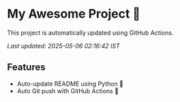 # My Awesome Project 🚀

This project is automatically updated using GitHub Actions.

_Last updated: 2025-05-06 02:16:42 IST_

## Features
- Auto-update README using Python 🐍
- Auto Git push with GitHub Actions 🤖
